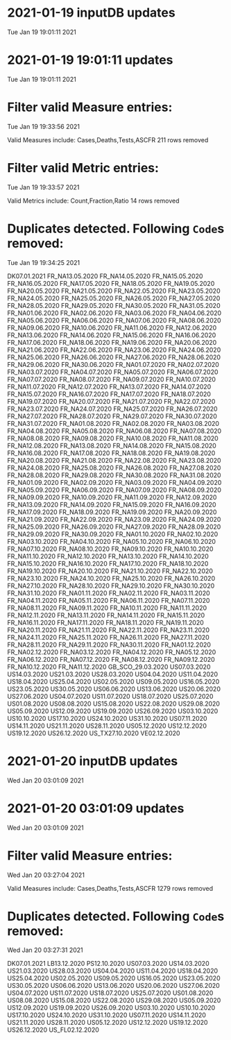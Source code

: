 
# 2021-01-19 inputDB updates 
 Tue Jan 19 19:01:11 2021 


# 2021-01-19 19:01:11 updates 
 Tue Jan 19 19:01:11 2021 


# Filter valid Measure entries: 
 Tue Jan 19 19:33:56 2021 

Valid Measures include: Cases,Deaths,Tests,ASCFR
 211 rows removed
# Filter valid Metric entries: 
 Tue Jan 19 19:33:57 2021 

Valid Metrics include: Count,Fraction,Ratio
 14 rows removed
# Duplicates detected. Following `Code`s removed: 
 Tue Jan 19 19:34:25 2021 

DK07.01.2021
FR_NA13.05.2020
FR_NA14.05.2020
FR_NA15.05.2020
FR_NA16.05.2020
FR_NA17.05.2020
FR_NA18.05.2020
FR_NA19.05.2020
FR_NA20.05.2020
FR_NA21.05.2020
FR_NA22.05.2020
FR_NA23.05.2020
FR_NA24.05.2020
FR_NA25.05.2020
FR_NA26.05.2020
FR_NA27.05.2020
FR_NA28.05.2020
FR_NA29.05.2020
FR_NA30.05.2020
FR_NA31.05.2020
FR_NA01.06.2020
FR_NA02.06.2020
FR_NA03.06.2020
FR_NA04.06.2020
FR_NA05.06.2020
FR_NA06.06.2020
FR_NA07.06.2020
FR_NA08.06.2020
FR_NA09.06.2020
FR_NA10.06.2020
FR_NA11.06.2020
FR_NA12.06.2020
FR_NA13.06.2020
FR_NA14.06.2020
FR_NA15.06.2020
FR_NA16.06.2020
FR_NA17.06.2020
FR_NA18.06.2020
FR_NA19.06.2020
FR_NA20.06.2020
FR_NA21.06.2020
FR_NA22.06.2020
FR_NA23.06.2020
FR_NA24.06.2020
FR_NA25.06.2020
FR_NA26.06.2020
FR_NA27.06.2020
FR_NA28.06.2020
FR_NA29.06.2020
FR_NA30.06.2020
FR_NA01.07.2020
FR_NA02.07.2020
FR_NA03.07.2020
FR_NA04.07.2020
FR_NA05.07.2020
FR_NA06.07.2020
FR_NA07.07.2020
FR_NA08.07.2020
FR_NA09.07.2020
FR_NA10.07.2020
FR_NA11.07.2020
FR_NA12.07.2020
FR_NA13.07.2020
FR_NA14.07.2020
FR_NA15.07.2020
FR_NA16.07.2020
FR_NA17.07.2020
FR_NA18.07.2020
FR_NA19.07.2020
FR_NA20.07.2020
FR_NA21.07.2020
FR_NA22.07.2020
FR_NA23.07.2020
FR_NA24.07.2020
FR_NA25.07.2020
FR_NA26.07.2020
FR_NA27.07.2020
FR_NA28.07.2020
FR_NA29.07.2020
FR_NA30.07.2020
FR_NA31.07.2020
FR_NA01.08.2020
FR_NA02.08.2020
FR_NA03.08.2020
FR_NA04.08.2020
FR_NA05.08.2020
FR_NA06.08.2020
FR_NA07.08.2020
FR_NA08.08.2020
FR_NA09.08.2020
FR_NA10.08.2020
FR_NA11.08.2020
FR_NA12.08.2020
FR_NA13.08.2020
FR_NA14.08.2020
FR_NA15.08.2020
FR_NA16.08.2020
FR_NA17.08.2020
FR_NA18.08.2020
FR_NA19.08.2020
FR_NA20.08.2020
FR_NA21.08.2020
FR_NA22.08.2020
FR_NA23.08.2020
FR_NA24.08.2020
FR_NA25.08.2020
FR_NA26.08.2020
FR_NA27.08.2020
FR_NA28.08.2020
FR_NA29.08.2020
FR_NA30.08.2020
FR_NA31.08.2020
FR_NA01.09.2020
FR_NA02.09.2020
FR_NA03.09.2020
FR_NA04.09.2020
FR_NA05.09.2020
FR_NA06.09.2020
FR_NA07.09.2020
FR_NA08.09.2020
FR_NA09.09.2020
FR_NA10.09.2020
FR_NA11.09.2020
FR_NA12.09.2020
FR_NA13.09.2020
FR_NA14.09.2020
FR_NA15.09.2020
FR_NA16.09.2020
FR_NA17.09.2020
FR_NA18.09.2020
FR_NA19.09.2020
FR_NA20.09.2020
FR_NA21.09.2020
FR_NA22.09.2020
FR_NA23.09.2020
FR_NA24.09.2020
FR_NA25.09.2020
FR_NA26.09.2020
FR_NA27.09.2020
FR_NA28.09.2020
FR_NA29.09.2020
FR_NA30.09.2020
FR_NA01.10.2020
FR_NA02.10.2020
FR_NA03.10.2020
FR_NA04.10.2020
FR_NA05.10.2020
FR_NA06.10.2020
FR_NA07.10.2020
FR_NA08.10.2020
FR_NA09.10.2020
FR_NA10.10.2020
FR_NA11.10.2020
FR_NA12.10.2020
FR_NA13.10.2020
FR_NA14.10.2020
FR_NA15.10.2020
FR_NA16.10.2020
FR_NA17.10.2020
FR_NA18.10.2020
FR_NA19.10.2020
FR_NA20.10.2020
FR_NA21.10.2020
FR_NA22.10.2020
FR_NA23.10.2020
FR_NA24.10.2020
FR_NA25.10.2020
FR_NA26.10.2020
FR_NA27.10.2020
FR_NA28.10.2020
FR_NA29.10.2020
FR_NA30.10.2020
FR_NA31.10.2020
FR_NA01.11.2020
FR_NA02.11.2020
FR_NA03.11.2020
FR_NA04.11.2020
FR_NA05.11.2020
FR_NA06.11.2020
FR_NA07.11.2020
FR_NA08.11.2020
FR_NA09.11.2020
FR_NA10.11.2020
FR_NA11.11.2020
FR_NA12.11.2020
FR_NA13.11.2020
FR_NA14.11.2020
FR_NA15.11.2020
FR_NA16.11.2020
FR_NA17.11.2020
FR_NA18.11.2020
FR_NA19.11.2020
FR_NA20.11.2020
FR_NA21.11.2020
FR_NA22.11.2020
FR_NA23.11.2020
FR_NA24.11.2020
FR_NA25.11.2020
FR_NA26.11.2020
FR_NA27.11.2020
FR_NA28.11.2020
FR_NA29.11.2020
FR_NA30.11.2020
FR_NA01.12.2020
FR_NA02.12.2020
FR_NA03.12.2020
FR_NA04.12.2020
FR_NA05.12.2020
FR_NA06.12.2020
FR_NA07.12.2020
FR_NA08.12.2020
FR_NA09.12.2020
FR_NA10.12.2020
FR_NA11.12.2020
GB_SCO_29.03.2020
US07.03.2020
US14.03.2020
US21.03.2020
US28.03.2020
US04.04.2020
US11.04.2020
US18.04.2020
US25.04.2020
US02.05.2020
US09.05.2020
US16.05.2020
US23.05.2020
US30.05.2020
US06.06.2020
US13.06.2020
US20.06.2020
US27.06.2020
US04.07.2020
US11.07.2020
US18.07.2020
US25.07.2020
US01.08.2020
US08.08.2020
US15.08.2020
US22.08.2020
US29.08.2020
US05.09.2020
US12.09.2020
US19.09.2020
US26.09.2020
US03.10.2020
US10.10.2020
US17.10.2020
US24.10.2020
US31.10.2020
US07.11.2020
US14.11.2020
US21.11.2020
US28.11.2020
US05.12.2020
US12.12.2020
US19.12.2020
US26.12.2020
US_TX27.10.2020
VE02.12.2020
# 2021-01-20 inputDB updates 
 Wed Jan 20 03:01:09 2021 


# 2021-01-20 03:01:09 updates 
 Wed Jan 20 03:01:09 2021 


# Filter valid Measure entries: 
 Wed Jan 20 03:27:04 2021 

Valid Measures include: Cases,Deaths,Tests,ASCFR
 1279 rows removed
# Duplicates detected. Following `Code`s removed: 
 Wed Jan 20 03:27:31 2021 

DK07.01.2021
LB13.12.2020
PS12.10.2020
US07.03.2020
US14.03.2020
US21.03.2020
US28.03.2020
US04.04.2020
US11.04.2020
US18.04.2020
US25.04.2020
US02.05.2020
US09.05.2020
US16.05.2020
US23.05.2020
US30.05.2020
US06.06.2020
US13.06.2020
US20.06.2020
US27.06.2020
US04.07.2020
US11.07.2020
US18.07.2020
US25.07.2020
US01.08.2020
US08.08.2020
US15.08.2020
US22.08.2020
US29.08.2020
US05.09.2020
US12.09.2020
US19.09.2020
US26.09.2020
US03.10.2020
US10.10.2020
US17.10.2020
US24.10.2020
US31.10.2020
US07.11.2020
US14.11.2020
US21.11.2020
US28.11.2020
US05.12.2020
US12.12.2020
US19.12.2020
US26.12.2020
US_FL02.12.2020